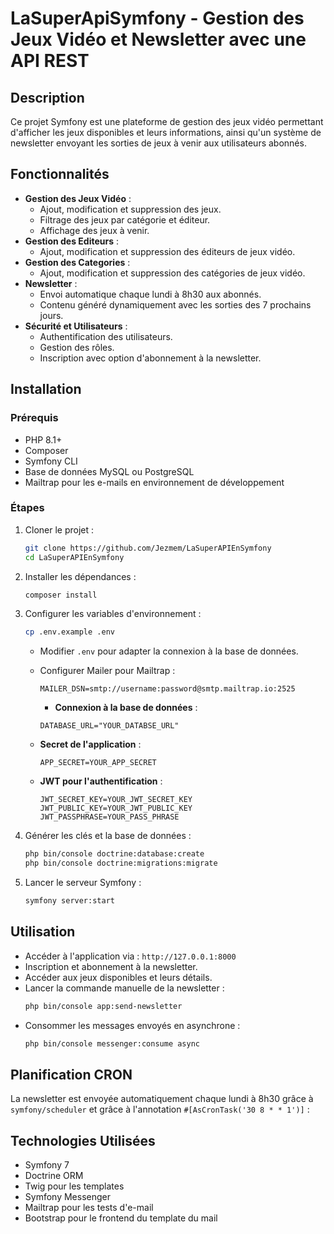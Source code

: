 # LaSuperApiSymfony - Gestion des Jeux Vidéo et Newsletter avec une API REST

## Description
Ce projet Symfony est une plateforme de gestion des jeux vidéo permettant d'afficher les jeux disponibles et leurs informations, ainsi qu'un système de newsletter envoyant les sorties de jeux à venir aux utilisateurs abonnés.

## Fonctionnalités
- **Gestion des Jeux Vidéo** :
  - Ajout, modification et suppression des jeux.
  - Filtrage des jeux par catégorie et éditeur.
  - Affichage des jeux à venir.
- **Gestion des Editeurs** :
  - Ajout, modification et suppression des éditeurs de jeux vidéo.
- **Gestion des Categories** :
  - Ajout, modification et suppression des catégories de jeux vidéo.
- **Newsletter** :
  - Envoi automatique chaque lundi à 8h30 aux abonnés.
  - Contenu généré dynamiquement avec les sorties des 7 prochains jours.
- **Sécurité et Utilisateurs** :
  - Authentification des utilisateurs.
  - Gestion des rôles.
  - Inscription avec option d'abonnement à la newsletter.

## Installation
### Prérequis
- PHP 8.1+
- Composer
- Symfony CLI
- Base de données MySQL ou PostgreSQL
- Mailtrap pour les e-mails en environnement de développement

### Étapes
1. Cloner le projet :
   ```bash
   git clone https://github.com/Jezmem/LaSuperAPIEnSymfony
   cd LaSuperAPIEnSymfony
   ```
2. Installer les dépendances :
   ```bash
   composer install
   ```
3. Configurer les variables d'environnement :
   ```bash
   cp .env.example .env
   ```
   - Modifier `.env` pour adapter la connexion à la base de données.
   - Configurer Mailer pour Mailtrap :
     ```env
     MAILER_DSN=smtp://username:password@smtp.mailtrap.io:2525
     ```
     - **Connexion à la base de données** :
     ```env
     DATABASE_URL="YOUR_DATABSE_URL"
     ```
   
   - **Secret de l'application** :
     ```env
     APP_SECRET=YOUR_APP_SECRET
     ```
   
   - **JWT pour l'authentification** :
     ```env
     JWT_SECRET_KEY=YOUR_JWT_SECRET_KEY
     JWT_PUBLIC_KEY=YOUR_JWT_PUBLIC_KEY
     JWT_PASSPHRASE=YOUR_PASS_PHRASE
     ```
4. Générer les clés et la base de données :
   ```bash
   php bin/console doctrine:database:create
   php bin/console doctrine:migrations:migrate
   ```
5. Lancer le serveur Symfony :
   ```bash
   symfony server:start
   ```

## Utilisation
- Accéder à l'application via : `http://127.0.0.1:8000`
- Inscription et abonnement à la newsletter.
- Accéder aux jeux disponibles et leurs détails.
- Lancer la commande manuelle de la newsletter :
  ```bash
  php bin/console app:send-newsletter
  ```
- Consommer les messages envoyés en asynchrone :
  ```bash
  php bin/console messenger:consume async
  ```

## Planification CRON
La newsletter est envoyée automatiquement chaque lundi à 8h30 grâce à `symfony/scheduler` et grâce à l'annotation `#[AsCronTask('30 8 * * 1')]` :

## Technologies Utilisées
- Symfony 7
- Doctrine ORM
- Twig pour les templates
- Symfony Messenger 
- Mailtrap pour les tests d'e-mail
- Bootstrap pour le frontend du template du mail

